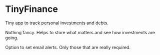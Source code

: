 TinyFinance
========

Tiny app to track personal investments and debts.

Nothing fancy. Helps to store what matters and see
how investments are going.

Option to set email alerts. Only those that are really
required.




